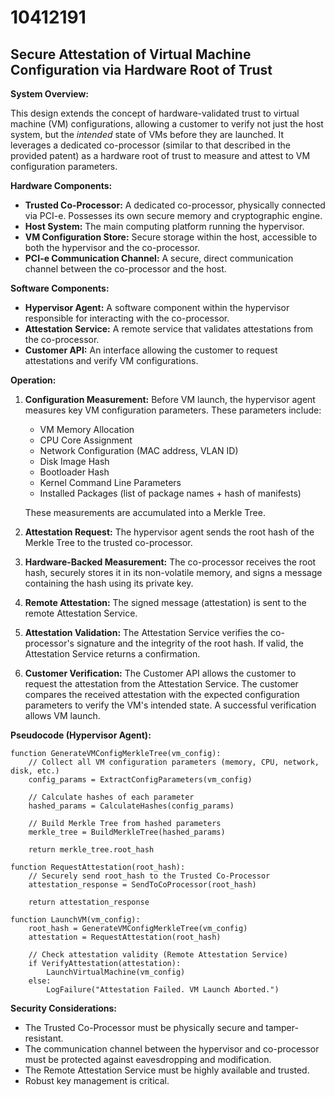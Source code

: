 # 10412191

## Secure Attestation of Virtual Machine Configuration via Hardware Root of Trust

**System Overview:**

This design extends the concept of hardware-validated trust to virtual machine (VM) configurations, allowing a customer to verify not just the host system, but the *intended* state of VMs before they are launched. It leverages a dedicated co-processor (similar to that described in the provided patent) as a hardware root of trust to measure and attest to VM configuration parameters.

**Hardware Components:**

*   **Trusted Co-Processor:**  A dedicated co-processor, physically connected via PCI-e. Possesses its own secure memory and cryptographic engine.
*   **Host System:** The main computing platform running the hypervisor.
*   **VM Configuration Store:** Secure storage within the host, accessible to both the hypervisor and the co-processor.
*   **PCI-e Communication Channel:**  A secure, direct communication channel between the co-processor and the host.

**Software Components:**

*   **Hypervisor Agent:** A software component within the hypervisor responsible for interacting with the co-processor.
*   **Attestation Service:** A remote service that validates attestations from the co-processor.
*   **Customer API:**  An interface allowing the customer to request attestations and verify VM configurations.

**Operation:**

1.  **Configuration Measurement:** Before VM launch, the hypervisor agent measures key VM configuration parameters. These parameters include:
    *   VM Memory Allocation
    *   CPU Core Assignment
    *   Network Configuration (MAC address, VLAN ID)
    *   Disk Image Hash
    *   Bootloader Hash
    *   Kernel Command Line Parameters
    *   Installed Packages (list of package names + hash of manifests)

    These measurements are accumulated into a Merkle Tree.

2.  **Attestation Request:** The hypervisor agent sends the root hash of the Merkle Tree to the trusted co-processor.

3.  **Hardware-Backed Measurement:** The co-processor receives the root hash, securely stores it in its non-volatile memory, and signs a message containing the hash using its private key.

4.  **Remote Attestation:** The signed message (attestation) is sent to the remote Attestation Service.

5.  **Attestation Validation:** The Attestation Service verifies the co-processor's signature and the integrity of the root hash. If valid, the Attestation Service returns a confirmation.

6.  **Customer Verification:** The Customer API allows the customer to request the attestation from the Attestation Service. The customer compares the received attestation with the expected configuration parameters to verify the VM's intended state.  A successful verification allows VM launch.

**Pseudocode (Hypervisor Agent):**

```
function GenerateVMConfigMerkleTree(vm_config):
    // Collect all VM configuration parameters (memory, CPU, network, disk, etc.)
    config_params = ExtractConfigParameters(vm_config)

    // Calculate hashes of each parameter
    hashed_params = CalculateHashes(config_params)

    // Build Merkle Tree from hashed parameters
    merkle_tree = BuildMerkleTree(hashed_params)

    return merkle_tree.root_hash

function RequestAttestation(root_hash):
    // Securely send root_hash to the Trusted Co-Processor
    attestation_response = SendToCoProcessor(root_hash)

    return attestation_response

function LaunchVM(vm_config):
    root_hash = GenerateVMConfigMerkleTree(vm_config)
    attestation = RequestAttestation(root_hash)

    // Check attestation validity (Remote Attestation Service)
    if VerifyAttestation(attestation):
        LaunchVirtualMachine(vm_config)
    else:
        LogFailure("Attestation Failed. VM Launch Aborted.")
```

**Security Considerations:**

*   The Trusted Co-Processor must be physically secure and tamper-resistant.
*   The communication channel between the hypervisor and co-processor must be protected against eavesdropping and modification.
*   The Remote Attestation Service must be highly available and trusted.
*   Robust key management is critical.